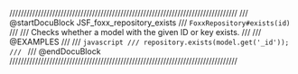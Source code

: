 ////////////////////////////////////////////////////////////////////////////////
/// @startDocuBlock JSF_foxx_repository_exists
/// `FoxxRepository#exists(id)`
///
/// Checks whether a model with the given ID or key exists.
///
/// @EXAMPLES
///
/// ```javascript
/// repository.exists(model.get('_id'));
/// ```
/// @endDocuBlock
////////////////////////////////////////////////////////////////////////////////